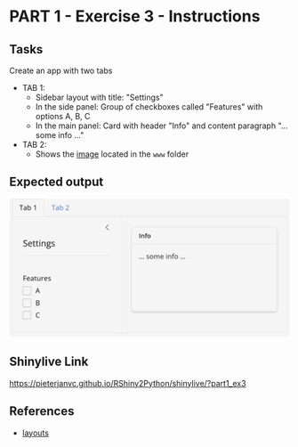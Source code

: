 # PART 1 - Exercise 3 - Instructions

## Tasks

Create an app with two tabs

- TAB 1:
  - Sidebar layout with title: "Settings"
  - In the side panel: Group of checkboxes called "Features" with options A, B,
    C
  - In the main panel: Card with header "Info" and content paragraph "... some
    info ..."
- TAB 2:
  - Shows the [image](www/image.jpg) located in the `www` folder

## Expected output

![screenshot](exercise3_screenshot.png)

## Shinylive Link
https://pieterjanvc.github.io/RShiny2Python/shinylive/?part1_ex3

## References

- [layouts](https://shiny.posit.co/py/layouts/)
